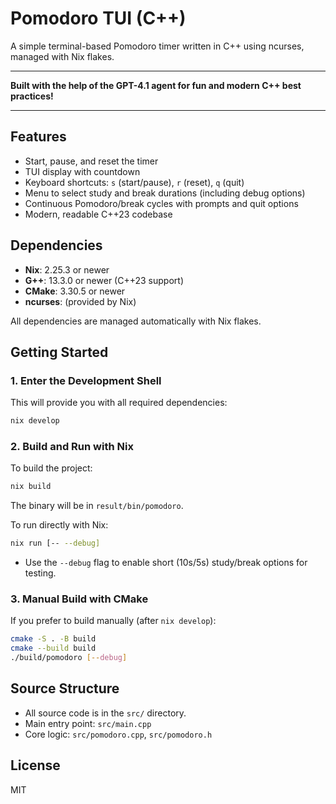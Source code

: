 # Pomodoro TUI (C++)

A simple terminal-based Pomodoro timer written in C++ using ncurses, managed with Nix flakes.

---

**Built with the help of the GPT-4.1 agent for fun and modern C++ best practices!**

---

## Features

-   Start, pause, and reset the timer
-   TUI display with countdown
-   Keyboard shortcuts: `s` (start/pause), `r` (reset), `q` (quit)
-   Menu to select study and break durations (including debug options)
-   Continuous Pomodoro/break cycles with prompts and quit options
-   Modern, readable C++23 codebase

## Dependencies

-   **Nix**: 2.25.3 or newer
-   **G++**: 13.3.0 or newer (C++23 support)
-   **CMake**: 3.30.5 or newer
-   **ncurses**: (provided by Nix)

All dependencies are managed automatically with Nix flakes.

## Getting Started

### 1. Enter the Development Shell

This will provide you with all required dependencies:

```sh
nix develop
```

### 2. Build and Run with Nix

To build the project:

```sh
nix build
```

The binary will be in `result/bin/pomodoro`.

To run directly with Nix:

```sh
nix run [-- --debug]
```

- Use the `--debug` flag to enable short (10s/5s) study/break options for testing.

### 3. Manual Build with CMake

If you prefer to build manually (after `nix develop`):

```sh
cmake -S . -B build
cmake --build build
./build/pomodoro [--debug]
```

## Source Structure

-   All source code is in the `src/` directory.
-   Main entry point: `src/main.cpp`
-   Core logic: `src/pomodoro.cpp`, `src/pomodoro.h`

## License

MIT

